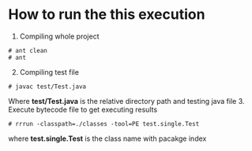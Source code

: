# How to run the this execution

1.  Compiling whole project

```
# ant clean
# ant
```
2.  Compiling test file

```
# javac test/Test.java
```
Where **test/Test.java** is the relative directory path and testing java file
3.  Execute bytecode file to get executing results

```
# rrrun -classpath=./classes -tool=PE test.single.Test
```
where **test.single.Test** is the class name with pacakge index